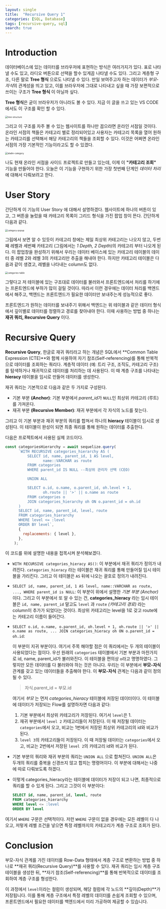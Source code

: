 ```yaml
---
layout: single
title:  "Recursive Query 1"
categories: [SQL, Database]
tags: [recursive-query, sql]
search: true
---
```


# Introduction
데이터베이스에 있는 데이터를 브라우저에 표현하는 방식은 여러가지가 있다. 표로 나타낼 수도 있고, 라디오 버튼으로 선택을 할수 있게끔 나타낼 수도 있다. 그리고 계층형 구조, 다른 말로 **Tree 형식** 으로도 나타낼 수 있다. 만일 보여주고자 하는 데이터가 *부모-자식*의 관계성을 띄고 있고, 이를 브라우저에 그대로 나타내고 싶을 때 가장 보편적으로 쓰이는 구조가 **Tree 형식** 이 아닐까 싶다. 

**Tree 형식**은 굳이 브라우저가 아니라도 볼 수 있다. 지금 이 글을 쓰고 있는 VS CODE에서도 이 구조를 확인 할 수 있다.

<img src="../../images/2024-11-23-RecursiveQuery/tree-structure.png" alt="tree-structure" style="zoom:50%;" />

그리고 이 구조를 자주 볼 수 있는 웹사이트를 하나만 꼽으라면 온라인 서점일 것이다. 온라인 서점의 책들은 카테고리 별로 정리되어있고 사용자는 카테고리 목록을 열어 원하는 카테고리를 선택해서 해당 카테고리의 책들을 조회할 수 있다. 이것은 어쩌면 온라인 서점의 가장 기본적인 기능이라고도 할 수 있겠다.

<img src="../../images/2024-11-23-RecursiveQuery/aladin-category.png" alt="aladin-category" style="zoom:50%;" />

나도 현재 온라인 서점을 사이드 프로젝트로 만들고 있는데, 이제 이 **"카테고리 조회"** 기능을 만들어야 한다. 오늘은 이 기능을 구현하기 위한 가장 첫번째 단계인 *데이터 처리* 에 대해서 다뤄보려고 한다.

# User Story
간단하게 이 기능의 User Story 에 대해서 설명하겠다. 웹사이트에 하나의 버튼이 있고, 그 버튼을 눌렀을 때 카테고리 목록이 그리드 형식을 가진 팝업 창이 뜬다. 간단하게 다음과 같다.

<img src="../../images/2024-11-23-RecursiveQuery/category-popup.png" alt="category-popup" style="zoom:50%;" />

그림에서 보면 알 수 있듯이 카테고리 창에는 제일 최상위 카테고리는 나오지 않고, 두번째 레벨과 세번째 카테고리 (그림에서는 *1 Depth, 2 Depth*)의 카테고리 부터 나오게 된다. 이 팝업창을 완성하기 위해서 우리는 데이터 베이스에 있는 카테고리 테이블의 데이터 중 레벨 2와 레벨 3의 카테고리만 추출을 해내야 한다. 하지만 카테고리 테이블은 다음과 같이 생겼고, 레벨을 나타내는 column도 없다.

<img src="../../images/2024-11-23-RecursiveQuery/categories-table.png" alt="categories-table" style="zoom:50%;" />

그렇다고 저 테이블에 있는 구조대로 데이터를 불러와서 프론트엔드에서 처리를 하기에는 프론트엔드에 부하가 많이 걸릴 것이다. 따라서 이런 경우에는 데이터 처리를 백엔드에서 해주고, 백엔드는 프론트엔드가 필요한 데이터만 보내주는게 성능적으로 좋다.

프론트엔드가 원하는 데이터를 보내주기 위해서 백엔드는 위 테이블과 같은 데이터 형식에서 깊이별로 데이터를 정렬하고 경로를 찾아내야 한다. 이때 사용하는 방법 중 하나는 **재귀 쿼리, Recursive Query** 이다.

# Recursive Query
**Recursive Query**, 한글로 재귀 쿼리라고 하는 개념은 SQL에서 **Common Table Expression (CTE)**와 함께 사용하여 자기 참조(Self-referencing)를 통해 반복적으로 데이터를 조회하는 쿼리다. 계층적 데이터 (예: 트리 구조, 조직도, 카테고리 구조)를 탐색하거나 재귀적으로 데이터를 처리하는 데 사용된다. 이 때 계층 구조를 나타내는 **hieracy** 테이블을 임시로 만들어 데이터를 생성한다.

재귀 쿼리는 기본적으로 다음과 같은 두 가지로 구성된다.
- 기본 부분 **(Anchor)**: 기본 부분에서 *parent_id*가 `NULL`인 최상위 카테고리 (루트)를 가져온다. 
- 재귀 부분 **(Recursive Member)**: 재귀 부분에서 각 자식의 노드를 찾는다. 

그리고 이 기본 부분과 재귀 부분의 쿼리를 합쳐서 하나의 **hieracy** 테이블이 임시로 생성된다. 이 테이블이 완성이 되면 최종 쿼리를 통해 원하는 데이터를 추출한다.

다음은 프로젝트에서 사용된 실제 코드이다.

```javascript
const categoriesHierarchy = await sequelize.query(
      `WITH RECURSIVE categories_hierarchy AS (
          SELECT id, name, parent_id, 1 AS level,
                 name::VARCHAR as route
          FROM categories
          WHERE parent_id IS NULL --최상위 관리자 선택 (CEO)

          UNION ALL

          SELECT o.id, o.name, o.parent_id, oh.level + 1,
                 oh.route || '>' || o.name as route
          FROM categories o
          JOIN categories_hierarchy oh ON o.parent_id = oh.id
      )
      SELECT id, name, parent_id, level, route 
      FROM categories_hierarchy
      WHERE level <= :level
      ORDER BY level`,
      {
        replacements: { level },
      },
    );
```

이 코드를 위에 설명한 내용을 접목시켜 분석해보겠다.

- `WITH RECURSIVE categories_hieracy AS()`: 이 부분에서 재귀 쿼리가 정의가 내려진다. `categories_hieracy` 라는 테이블은 재귀 쿼리를 통해 만들어질 임시 테이블을 가리킨다. 그리고 이 테이블은 `AS` 뒤에 나오는 괄호로 정의가 내려진다. 
- `SELECT id, name, parent_id, 1 AS level, name::VARCHAR as route, ..., WHERE parent_id is NULL`: 이 부분이 위에서 설명한 *기본 부분 (Anchor)* 이다. 그리고 이 부분에서 또 알 수 있는 건, **categories_hieracy** 라는 임시 테이블은 `id, name, parent_id` 말고도 `level` 과 `route` *(카테고리 경로)* 라는 column이 추가가 되었다는 것이다. 최상위 카테고리는 level을 1로 갖고 route에는 카테고리 이름이 들어간다.
- `SELECT o.id, o.name, o.parent_id, oh.level + 1, oh.route || '>' || o.name as route, ... JOIN categories_hieracy oh ON o.parent_id = oh.id`: 
  
  이 부분이 지귀 부분이다. 여기서 주목 해야할 점은 이 쿼리에서는 두 개의 테이블이 사용되었다는 점이다. 우선 원래의 `categories` 테이블에서 기본 부분과 마찬가지로 id, name, parent_id가 불러와진다. 이 테이블을 편의상 `o`라고 명명하였다. 그렇지만 모든 데이터를 다 불러와야 하는 것은 아니다. 우리는 이 부분에서 **부모-자식** 관계를 갖고 있는 데이터들을 추출해야 한다. 이 **부모-자식** 관계는 다음과 같이 정의 될 수 있다.
  > 자식.parent_id = 부모.id
  
  여기서 *부모* 는 먼저 *categories_hieracy* 테이블에 저장된 데이터이다. 이 테이블에 데이터가 저장되는 Flow를 설명하자면 다음과 같다:
  1. 기본 부분에서 최상위 카테고리가 저장된다. 여기서 `level`은 1.
  2. 재귀 부분에서 `level 2` 카테고리들이 저장된다. 이 때 저장될 데이터는 `categories`에서 오고, 비교는 1번에서 저장된 최상위 카테고리의 id와 비교가 된다.
  3. `level 3`의 카테고리들이 저장된다. 이 때 저장될 데이터는 `categories`에서 오고, 비교는 2번에서 저장된 `level 2`의 카테고리 id와 비교가 된다.

- 기본 부분의 쿼리와 재귀 부분의 쿼리는 `UNION ALL` 으로 합쳐진다. `UNION ALL`은 두개의 쿼리를 중복을 신경쓰지 않고 합치는 명령어이다. 이 부분에 대해서는 나중에 따로 다뤄보도록 하겠다.
- 이렇게 categories_hieracy라는 테이블에 데이터가 저장이 되고 나면, 최종적으로 쿼리를 할 수 있게 된다. 그리고 그것이 이 부분이다:  
    ```sql
    SELECT id, name, parent_id, level, route 
    FROM categories_hierarchy
    WHERE level <= :level
    ORDER BY level
    ```
여기서 `WHERE` 구문은 선택적이다. 저런 `WHERE` 구문이 없을 경우에는 모든 레벨이 다 나오고, 저렇게 레벨 조건을 넣으면 특정 레벨까지의 카테고리가 계층 구조로 조회가 된다.

# Conclusion
부모-자식 관계를 가진 데이터를 Row-Data 형태에서 계층 구조로 변환하는 방법 중 하나로 **재귀 쿼리(Recursive Query)**를 사용할 수 있다. 재귀 쿼리는 임시 계층 구조 테이블을 생성한 뒤, **자기 참조(Self-referencing)**를 통해 반복적으로 데이터를 조회하여 계층 구조를 형성한다.

이 과정에서 `level`이라는 컬럼이 생성되며, 해당 컬럼에 각 노드의 **깊이(Depth)**가 저장됩니다. 이를 통해 계층 구조에서 특정 레벨의 데이터를 손쉽게 조회할 수 있으며, 프론트엔드에서 필요한 데이터를 백엔드에서 미리 가공하여 제공할 수 있습니다.

